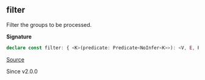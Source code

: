 ## filter

Filter the groups to be processed.

**Signature**

```ts
declare const filter: { <K>(predicate: Predicate<NoInfer<K>>): <V, E, R>(self: GroupBy<K, V, E, R>) => GroupBy<K, V, E, R>; <K, V, E, R>(self: GroupBy<K, V, E, R>, predicate: Predicate<K>): GroupBy<K, V, E, R>; }
```

[Source](https://github.com/Effect-TS/effect/tree/main/packages/effect/src/GroupBy.ts#L79)

Since v2.0.0